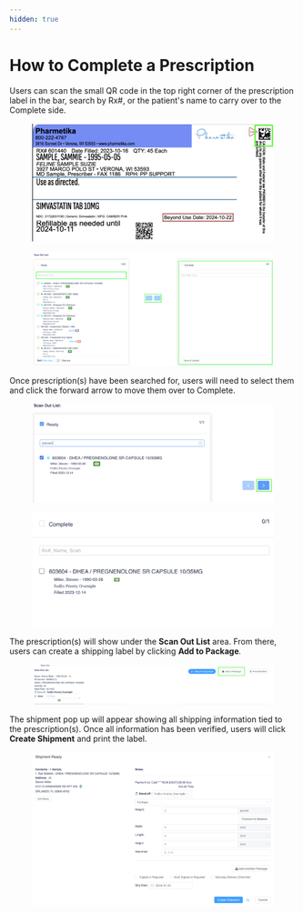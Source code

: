 ```yaml
---
hidden: true
---
```


# How to Complete a Prescription

Users can scan the small QR code in the top right corner of the prescription label in the bar, search by Rx#, or the patient's name to carry over to the Complete side.

<figure><img src="../../.gitbook/assets/image (399).png" alt=""><figcaption></figcaption></figure>

<figure><img src="../../.gitbook/assets/image (400).png" alt=""><figcaption></figcaption></figure>

Once prescription(s) have been searched for, users will need to select them and click the forward arrow to move them over to Complete.

<figure><img src="../../.gitbook/assets/image (401).png" alt=""><figcaption></figcaption></figure>

<figure><img src="../../.gitbook/assets/image (402).png" alt=""><figcaption></figcaption></figure>

The prescription(s) will show under the **Scan Out List** area. From there, users can create a shipping label by clicking **Add to Package**_._

<figure><img src="../../.gitbook/assets/image (403).png" alt=""><figcaption></figcaption></figure>

The shipment pop up will appear showing all shipping information tied to the prescription(s). Once all information has been verified, users will click **Create Shipment** and print the label.

<figure><img src="../../.gitbook/assets/image (404).png" alt=""><figcaption></figcaption></figure>
